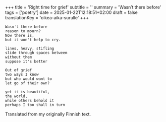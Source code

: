 +++
title = 'Right time for grief'
subtitle = ''
summary = 'Wasn&#8217;t there before'
tags = ['poetry']
date = 2025-01-22T12:18:51+02:00
draft = false
translationKey = 'oikea-aika-surulle'
+++

```
Wasn't there before
reason to mourn?
Now there is,
but it won't help to cry.

lines, heavy, stifling
slide through spaces between
without them
suppose it's better

Out of grief
two ways I know
but who would want to
let go of their own?

yet it is beautiful,
the world,
while others behold it
perhaps I too shall in turn

```

Translated from my originally Finnish text.